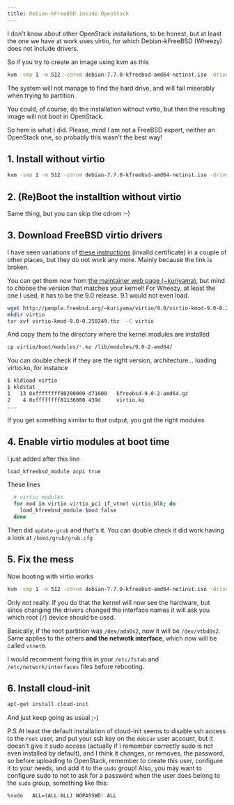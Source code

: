 ```yaml
---
title: Debian-kFreeBSD inside OpenStack
---
```


I don't know about other OpenStack installations, to be honest, but at least the one we have at work uses virtio, for which Debian-kFreeBSD (Wheezy) does not include drivers.

So if you try to create an image using kvm as this

```bash
kvm -smp 1 -m 512 -cdrom debian-7.7.0-kfreebsd-amd64-netinst.iso -drive if=virtio,file=debian-kfreebsd-x86_64.img -net nic,model=virtio -net user
```
The system will not manage to find the hard drive, and will fail miserably when trying to partition.

You could, of course, do the installation without virtio, but then the resulting image will not boot in OpenStack.

So here is what I did. Please, mind I am not a FreeBSD expert, neither an OpenStack one, so probably this wasn't the best way!

## 1. Install without virtio
```bash
kvm -smp 1 -m 512 -cdrom debian-7.7.0-kfreebsd-amd64-netinst.iso -drive file=debian-kfreebsd-x86_64.img -net nic -net user
```
## 2. (Re)Boot the installtion without virtio
Same thing, but you can skip the cdrom :-)

## 3. Download FreeBSD virtio drivers
I have seen variations of [these instructions](https://wiki.znode.net/pub/Debian/KFreeBSD) (invalid certificate) in a couple of other places, but they do not work any more. Mainly because the link is broken.

You can get them now from [the maintainer web page (~kuriyama)](http://people.freebsd.org/~kuriyama/virtio/), but mind to choose the version that matches your kernel! For Wheezy, at least the one I used, it has to be the 9.0 release. 9.1 would not even load.

```bash
wget http://people.freebsd.org/~kuriyama/virtio/9.0/virtio-kmod-9.0-0.250249.tbz
mkdir virtio
tar xvf virtio-kmod-9.0-0.250249.tbz  -C virtio
```

And copy them to the directory where the kernel modules are installed

```bash
cp virtio/boot/modules/*.ko /lib/modules/9.0-2-amd64/
```

You can double check if they are the right version, architecture... loading virtio.ko, for instance

```bash
$ kldload virtio
$ kldstat
1   13 0xffffffff80200000 d71000   kfreebsd-9.0-2-amd64.gz
2    4 0xffffffff81136000 439d     virtio.ko
...
```
If you get something similar to that output, you got the right modules.

## 4. Enable virtio modules at boot time
I just added after this line
```bash
load_kfreebsd_module acpi true
```

These lines
```bash
  # virtio modules
  for mod in virtio virtio_pci if_vtnet virtio_blk; do
    load_kfreebsd_module $mod false
  done
```
Then did `update-grub` and that's it. You can double check it did work having a look at `/boot/grub/grub.cfg`

## 5. Fix the mess
Now booting with virtio works

```bash
kvm -smp 1 -m 512 -cdrom debian-7.7.0-kfreebsd-amd64-netinst.iso -drive if=virtio,file=debian-kfreebsd-x86_64.img -net nic,model=virtio -net user
```

Only not really. If you do that the kernel will now see the hardware, but since changing the drivers changed the interface names it will ask you which root (`/`) device should be used.

Basically, if the root partition was `/dev/ada0s2`, now it will be `/dev/vtbd0s2`. Same applies to the others **and the netwotk interface**, which now will be called `vtnet0`.

I would recomment fixing this in your `/etc/fstab` and `/etc/network/interfaces` files before rebooting.

## 6. Install cloud-init
```bash
apt-get install cloud-init
```
And just keep going as usual ;-)

P.S At least the default installation of cloud-init seems to disable ssh access to the `root` user, and put your ssh key on the `debian` user account, but it doesn't give it sudo access (actually if I remember correctly sudo is not even installed by default), and I think it changes, or removes, the password, so before uploading to OpenStack, remember to create this user, configure it to your needs, and add it to the `sudo` group! Also, you may want to configure sudo to not to ask for a password when the user does belong to the `sudo` group, something like this:

```
%sudo   ALL=(ALL:ALL) NOPASSWD: ALL
```
